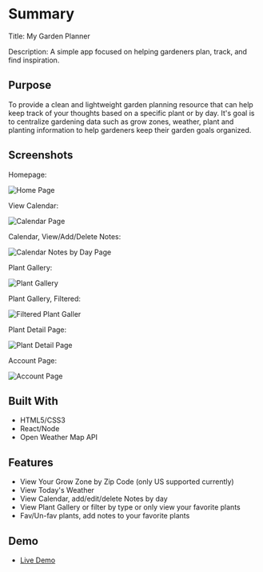 # Summary

Title: My Garden Planner

Description: A simple app focused on helping gardeners plan, track, and find inspiration.

## Purpose

To provide a clean and lightweight garden planning resource that can help keep track of your thoughts based on a specific plant or by day. It's goal is to centralize gardening data such as grow zones, weather, plant and planting information to help gardeners keep their garden goals organized.


## Screenshots
Homepage:

![Home Page](src/screenshots/ss_homepage.png)

View Calendar:

![Calendar Page](src/screenshots/ss_calendar.png)

Calendar, View/Add/Delete Notes:

![Calendar Notes by Day Page](src/screenshots/ss_calendar_notes.png)

Plant Gallery:

![Plant Gallery](src/screenshots/ss_plants.png)

Plant Gallery, Filtered:

![Filtered Plant Galler](src/screenshots/ss_plant_filtered.png)

Plant Detail Page:

![Plant Detail Page](src/screenshots/ss_plants_notes.png)

Account Page:

![Account Page](src/screenshots/ss_account.png)


## Built With

* HTML5/CSS3
* React/Node
* Open Weather Map API

## Features

* View Your Grow Zone by Zip Code (only US supported currently)
* View Today's Weather
* View Calendar, add/edit/delete Notes by day
* View Plant Gallery or filter by type or only view your favorite plants
* Fav/Un-fav plants, add notes to your favorite plants

## Demo

- [Live Demo](https://https://my-garden-planner.vercel.app/)
